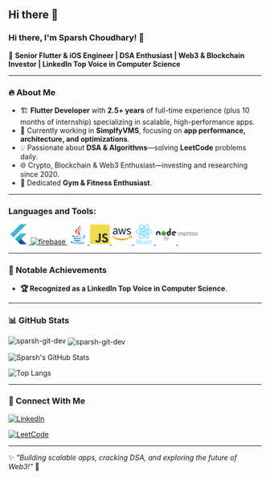 ## Hi there 👋

### Hi there, I'm Sparsh Choudhary! 👋

🚀 **Senior Flutter & iOS Engineer | DSA Enthusiast | Web3 & Blockchain Investor | LinkedIn Top Voice in Computer Science**

---

### 🔥 About Me
- 🏗 **Flutter Developer** with **2.5+ years** of full-time experience (plus 10 months of internship) specializing in scalable, high-performance apps.
- 🏦 Currently working in **SimplfyVMS**, focusing on **app performance, architecture, and optimizations**.
- 💡 Passionate about **DSA & Algorithms**—solving **LeetCode** problems daily.
- 🌐 Crypto, Blockchain & Web3 Enthusiast—investing and researching since 2020.
- 🎯 Dedicated **Gym & Fitness Enthusiast**.

---

<h3 align="left">Languages and Tools:</h3>

<a href="https://dart.dev" target="_blank" rel="noreferrer">
<img src="https://raw.githubusercontent.com/devicons/devicon/master/icons/flutter/flutter-original.svg" alt="flutter" width="40" height="40"/>
</a>

<a href="https://firebase.google.com/" target="_blank" rel="noreferrer">
<img src="https://www.vectorlogo.zone/logos/firebase/firebase-icon.svg" alt="firebase" width="40" height="40"/>
</a>

<a href="https://www.java.com" target="_blank" rel="noreferrer">
<img src="https://raw.githubusercontent.com/devicons/devicon/master/icons/java/java-original.svg" alt="java" width="40" height="40"/>
</a>

<a href="https://developer.mozilla.org/en-US/docs/Web/JavaScript" target="_blank" rel="noreferrer">
<img src="https://raw.githubusercontent.com/devicons/devicon/master/icons/javascript/javascript-original.svg" alt="javascript" width="40" height="40"/>
</a>

<a href="https://aws.amazon.com" target="_blank" rel="noreferrer">
<img src="https://raw.githubusercontent.com/devicons/devicon/master/icons/amazonwebservices/amazonwebservices-original-wordmark.svg" alt="aws" width="40" height="40"/>
</a>

<a href="https://reactjs.org/" target="_blank" rel="noreferrer">
<img src="https://raw.githubusercontent.com/devicons/devicon/master/icons/react/react-original-wordmark.svg" alt="react" width="40" height="40"/>
</a>

<a href="https://nodejs.org" target="_blank" rel="noreferrer">
<img src="https://raw.githubusercontent.com/devicons/devicon/master/icons/nodejs/nodejs-original-wordmark.svg" alt="nodejs" width="40" height="40"/>
</a>

<a href="https://expressjs.com" target="_blank" rel="noreferrer">
<img src="https://raw.githubusercontent.com/devicons/devicon/master/icons/express/express-original-wordmark.svg" alt="express" width="40" height="40"/>
</a>


---

### 🚀 Notable Achievements
- **🏆 Recognized as a LinkedIn Top Voice in Computer Science**.


---

### 📊 GitHub Stats

<p><img align="left" src="https://github-readme-stats.vercel.app/api/top-langs?username=sparsh-git-dev&show_icons=true&locale=en&layout=compact" alt="sparsh-git-dev" /></p>
<p>&nbsp;<img align="center" src="https://github-readme-stats.vercel.app/api?username=sparsh-git-dev&show_icons=true&locale=en" alt="sparsh-git-dev" /></p>

![Sparsh's GitHub Stats](https://github-readme-stats.vercel.app/api?username=sparshchoudhary&show_icons=true&theme=radical)

![Top Langs](https://github-readme-stats.vercel.app/api/top-langs/?username=sparshchoudhary&layout=compact&theme=radical)

---

### 📢 Connect With Me

[![LinkedIn](https://img.shields.io/badge/LinkedIn-0A66C2?style=flat&logo=linkedin&logoColor=white)](www.linkedin.com/in/codewithsparsh)  

[![LeetCode](https://img.shields.io/badge/LeetCode-FFA116?style=flat&logo=leetcode&logoColor=white)]([https://leetcode.com/sparshchoudhary](https://leetcode.com/u/CodeWithSparsh))  

---

✨ _"Building scalable apps, cracking DSA, and exploring the future of Web3!"_ 🚀

